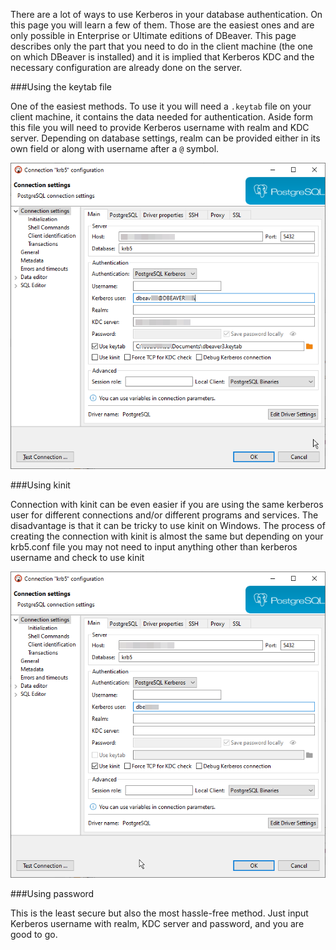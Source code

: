 There are a lot of ways to use Kerberos in your database authentication. On this page you will learn a few of them. Those are the easiest ones and are only possible in Enterprise or Ultimate editions of DBeaver.
This page describes only the part that you need to do in the client machine (the one on which DBeaver is installed) and it is implied that Kerberos KDC and the necessary configuration are already done on the server.

###Using the keytab file

One of the easiest methods. To use it you will need a `.keytab` file on your client machine, it contains the data needed for authentication. Aside form this file you will need to provide Kerberos username with realm and KDC server. Depending on database settings, realm can be provided either in its own field or along with username after a `@` symbol.

![](images/kerberos-keytab.png)

###Using kinit

Connection with kinit can be even easier if you are using the same kerberos user for different connections and/or different programs and services. The disadvantage is that it can be tricky to use kinit on Windows.
The process of creating the connection with kinit is almost the same but depending on your krb5.conf file you may not need to input anything other than kerberos username and check to use kinit

![](images/kerberos-kinit.png)

###Using password

This is the least secure but also the most hassle-free method. Just input Kerberos username with realm, KDC server and password, and you are good to go.

